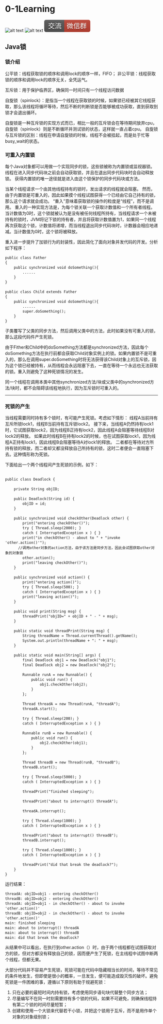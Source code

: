# 0-1Learning

![alt text](../../static/common/svg/luoxiaosheng.svg "公众号")
![alt text](../../static/common/svg/luoxiaosheng_learning.svg "学习")
![alt text](../../static/common/svg/luoxiaosheng_wechat.svg "微信")


## Java锁

### 锁介绍

公平锁：线程获取锁的顺序和调用lock的顺序一样，FIFO；
非公平锁：线程获取锁的顺序和调用lock的顺序无关，全凭运气。


互斥锁：用于保护临界区，确保同一时间只有一个线程访问数据


自旋锁（spinlock）：是指当一个线程在获取锁的时候，如果锁已经被其它线程获取，那么该线程将循环等待，然后不断的判断锁是否能够被成功获取，直到获取到锁才会退出循环。

自旋锁是一种互斥锁的实现方式而已，相比一般的互斥锁会在等待期间放弃cpu，自旋锁（spinlock）则是不断循环并测试锁的状态，这样就一直占着cpu。
自旋锁与互斥锁的区别：线程在申请自旋锁的时候，线程不会被挂起，而是处于忙等busy_wait的状态。


### 可重入内置锁

每个Java对象都可以用做一个实现同步的锁，这些锁被称为内置锁或监视器锁。
线程在进入同步代码块之前会自动获取锁，并且在退出同步代码块时会自动释放锁。
获得内置锁的唯一途径就是进入由这个锁保护的同步代码块或方法。

当某个线程请求一个由其他线程持有的锁时，发出请求的线程就会阻塞。
然而，由于内置锁是可重入的，因此如果摸个线程试图获得一个已经由它自己持有的锁，那么这个请求就会成功。
“重入”意味着获取锁的操作的粒度是“线程”，而不是调用。
重入的一种实现方法是，为每个锁关联一个获取计数值和一个所有者线程。
当计数值为0时，这个锁就被认为是没有被任何线程所持有，当线程请求一个未被持有的锁时，JVM将记下锁的持有者，并且将获取计数值置为1，如果同一个线程再次获取这个锁，计数值将递增，而当线程退出同步代码块时，计数器会相应地递减。当计数值为0时，这个锁将被释放。

重入进一步提升了加锁行为的封装性，因此简化了面向对象并发代码的开发。分析如下程序：

```
public class Father  
{  
    public synchronized void doSomething(){  
        ......  
    }  
}  
  
public class Child extends Father  
{  
    public synchronized void doSomething(){  
        ......  
        super.doSomething();  
    }  
}  
```

子类覆写了父类的同步方法，然后调用父类中的方法，此时如果没有可重入的锁，那么这段代码件产生死锁。

由于Fither和Child中的doSomething方法都是synchronized方法，因此每个doSomething方法在执行前都会获取Child对象实例上的锁。如果内置锁不是可重入的，那么在调用super.doSomething时将无法获得该Child对象上的互斥锁，因为这个锁已经被持有，从而线程会永远阻塞下去，一直在等待一个永远也无法获取的锁。重入则避免了这种死锁情况的发生。

同一个线程在调用本类中其他synchronized方法/块或父类中的synchronized方法/块时，都不会阻碍该线程地执行，因为互斥锁时可重入的。



---
### 死锁的产生

当线程需要同时持有多个锁时，有可能产生死锁。考虑如下情形：
线程A当前持有互斥所锁lock1，线程B当前持有互斥锁lock2。
接下来，当线程A仍然持有lock1时，它试图获取lock2，因为线程B正持有lock2，因此线程A会阻塞等待线程B对lock2的释放。
如果此时线程B在持有lock2的时候，也在试图获取lock1，因为线程A正持有lock1，因此线程B会阻塞等待A对lock1的释放。
二者都在等待对方所持有锁的释放，而二者却又都没释放自己所持有的锁，这时二者便会一直阻塞下去。这种情形称为死锁。

下面给出一个两个线程间产生死锁的示例，如下：

```

public class Deadlock {

	private String objID;

	public Deadlock(String id) {
		objID = id;
	}

	public synchronized void checkOther(Deadlock other) {
		print("entering checkOther()");  
        try { Thread.sleep(2000); }   
        catch ( InterruptedException x ) { }  
        print("in checkOther() - about to " + "invoke 'other.action()'");  
      //调用other对象的action方法，由于该方法是同步方法，因此会试图获取other对象的对象锁  
        other.action();  
        print("leaving checkOther()");  
	}
	
	public synchronized void action() {  
        print("entering action()");  
        try { Thread.sleep(500); }   
        catch ( InterruptedException x ) { }  
        print("leaving action()");  
    }  

	public void print(String msg) {
		threadPrint("objID=" + objID + " - " + msg);
	}
	
	public static void threadPrint(String msg) {  
        String threadName = Thread.currentThread().getName();  
        System.out.println(threadName + ": " + msg);  
    }  
	
	public static void main(String[] args) {
		final Deadlock obj1 = new Deadlock("obj1");  
        final Deadlock obj2 = new Deadlock("obj2");  
        
        Runnable runA = new Runnable() {  
            public void run() {  
                obj1.checkOther(obj2);  
            }  
        };  
        
        Thread threadA = new Thread(runA, "threadA");  
        threadA.start();  
  
        try { Thread.sleep(200); }   
        catch ( InterruptedException x ) { }  
        
        Runnable runB = new Runnable() {  
            public void run() {  
                obj2.checkOther(obj1);  
            }  
        };  
        
        Thread threadB = new Thread(runB, "threadB");  
        threadB.start();  
  
        try { Thread.sleep(5000); }   
        catch ( InterruptedException x ) { }  
  
        threadPrint("finished sleeping");  
  
        threadPrint("about to interrupt() threadA"); 
        
        threadA.interrupt();  
        
        try { Thread.sleep(1000); }   
        catch ( InterruptedException x ) { }  
  
        threadPrint("about to interrupt() threadB");  
        threadB.interrupt();  
  
        try { Thread.sleep(1000); }   
        catch ( InterruptedException x ) { }  
  
        threadPrint("did that break the deadlock?");  
	}
}

```

运行结果：

```
threadA: objID=obj1 - entering checkOther()
threadB: objID=obj2 - entering checkOther()
threadA: objID=obj1 - in checkOther() - about to invoke 'other.action()'
threadB: objID=obj2 - in checkOther() - about to invoke 'other.action()'
main: finished sleeping
main: about to interrupt() threadA
main: about to interrupt() threadB
main: did that break the deadlock?
```

从结果中可以看出，在执行到other.action（）时，由于两个线程都在试图获取对方的锁，但对方都没有释放自己的锁，因而便产生了死锁，在主线程中试图中断两个线程，但都无果。

大部分代码并不容易产生死锁，死锁可能在代码中隐藏相当长的时间，等待不常见的条件地发生，但即使是很小的概率，一旦发生，便可能造成毁灭性的破坏。避免死锁是一件困难的事，遵循以下原则有助于规避死锁： 

1. 只在必要的最短时间内持有锁，考虑使用同步语句块代替整个同步方法；
2. 尽量编写不在同一时刻需要持有多个锁的代码，如果不可避免，则确保线程持有第二个锁的时间尽量短暂；
3. 创建和使用一个大锁来代替若干小锁，并把这个锁用于互斥，而不是用作单个对象的对象级别锁；